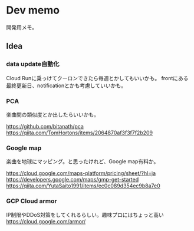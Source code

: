 # Dev memo

開発用メモ。


## Idea

### data update自動化

Cloud Runに乗っけてクーロンできたら毎週とかしてもいいかも。
frontにある最終更新日、notificationとかも考慮していいかも。

### PCA

楽曲間の類似度とか出したらいいかも。

https://github.com/bitanath/pca
https://qiita.com/TomHortons/items/2064870af3f3f7f2b209

### Google map

楽曲を地球にマッピング。と思ったけれど、Google map有料か。

https://cloud.google.com/maps-platform/pricing/sheet/?hl=ja
https://developers.google.com/maps/gmp-get-started
https://qiita.com/YutaSaito1991/items/ec0c089d354ec9b8a7e0

### GCP Cloud armor

IP制限やDDoS対策をしてくれるらしい。趣味プロにはちょっと高い
https://cloud.google.com/armor/
